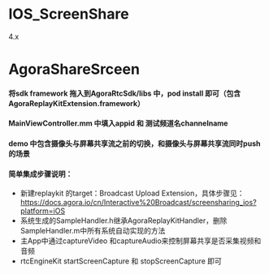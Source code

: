 # IOS_ScreenShare
4.x
# AgoraShareSrceen
#### 将sdk framework 拖入到AgoraRtcSdk/libs 中，pod install 即可（包含AgoraReplayKitExtension.framework）
#### MainViewController.mm 中填入appid 和 测试频道名channelname
#### demo 中包含摄像头与屏幕共享流之前的切换，和摄像头与屏幕共享流同时push的场景
#### 简单集成步骤说明：
* 新建replaykit 的target：Broadcast Upload Extension，具体步骤见：https://docs.agora.io/cn/Interactive%20Broadcast/screensharing_ios?platform=iOS
* 系统生成的SampleHandler.h继承AgoraReplayKitHandler，删除SampleHandler.m中所有系统自动实现的方法
* 主App中通过captureVideo 和captureAudio来控制屏幕共享是否采集视频和音频
* rtcEngineKit startScreenCapture 和 stopScreenCapture 即可
